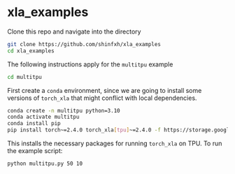 # xla_examples

Clone this repo and navigate into the directory

```bash
git clone https://github.com/shinfxh/xla_examples
cd xla_examples
```

The following instructions apply for the `multitpu` example

```bash
cd multitpu
```
First create a `conda` environment, since we are going to install some versions of `torch_xla` that might conflict with local dependencies.

```bash
conda create -n multitpu python=3.10
conda activate multitpu
conda install pip
pip install torch~=2.4.0 torch_xla[tpu]~=2.4.0 -f https://storage.googleapis.com/libtpu-releases/index.html
```

This installs the necessary packages for running `torch_xla` on TPU. To run the example script: 

```bash
python multitpu.py 50 10
```

